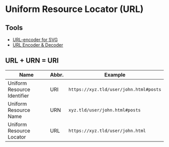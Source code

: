 # Uniform Resource Locator (URL)

## Tools

- [URL-encoder for SVG](https://yoksel.github.io/url-encoder/)
- [URL Encoder & Decoder](http://togglecase.com/url_encode_decode#results)

## URL + URN = URI

| Name                        | Abbr. | Example                                |
| --------------------------- | ----- | -------------------------------------- |
| Uniform Resource Identifier | URI   | `https://xyz.tld/user/john.html#posts` |
| Uniform Resource Name       | URN   | `xyz.tld/user/john.html#posts`         |
| Uniform Resource Locator    | URL   | `https://xyz.tld/user/john.html`       |
